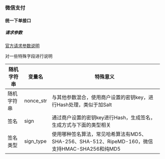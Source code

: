 ### 微信支付

#### 统一下单接口

##### 请求参数

[官方请求参数说明](https://pay.weixin.qq.com/wiki/doc/api/app/app.php?chapter=9_1)

对一些特殊字段进行说明

| 随机字符串 | 变量名    | 特殊意义                                                     |
| ---------- | --------- | ------------------------------------------------------------ |
| 随机字符串 | nonce_str | 与其他参数混合，使用商户设置的密钥key，进行Hash处理，类似于加Salt |
| 签名       | sign      | 通过商户设置的密钥key进行Hash，生成签名，生成方式与下面的类型相关 |
| 签名类型   | sign_type | 使用哪种签名算法，常见哈希算法有MD5、SHA-256、SHA-512、RipeMD-160，微信支持HMAC-SHA256和纯MD5 |

